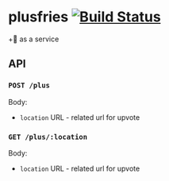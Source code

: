 # plusfries [![Build Status](https://travis-ci.com/pietvanzoen/plusfries.svg?branch=master)](https://travis-ci.com/pietvanzoen/plusfries)

+:fries: as a service

## API

### `POST /plus`

Body:

-   `location` URL - related url for upvote

### `GET /plus/:location`

Body:

-   `location` URL - related url for upvote
